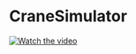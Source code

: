 # CraneSimulator
[![Watch the video](https://img.youtube.com/vi/waZApDfawa8/maxresdefault.jpg
)](https://youtu.be/waZApDfawa8)
